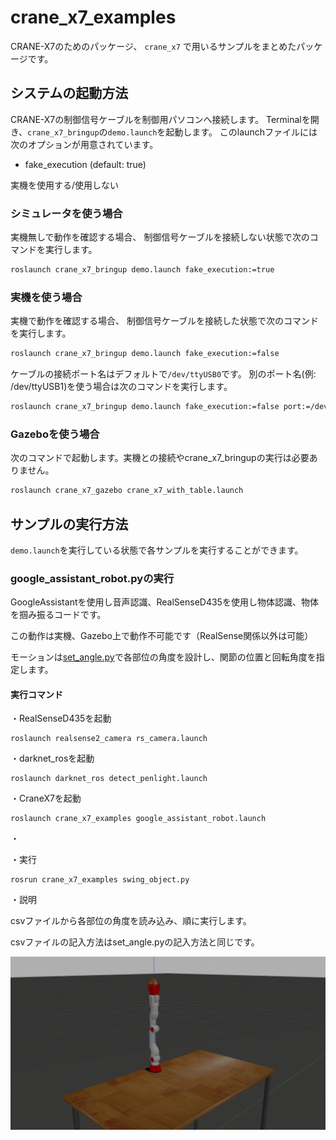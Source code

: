 # crane_x7_examples

CRANE-X7のためのパッケージ、 `crane_x7` で用いるサンプルをまとめたパッケージです。

## システムの起動方法



CRANE-X7の制御信号ケーブルを制御用パソコンへ接続します。
Terminalを開き、`crane_x7_bringup`の`demo.launch`を起動します。
このlaunchファイルには次のオプションが用意されています。

- fake_execution (default: true)

実機を使用する/使用しない

### シミュレータを使う場合


実機無しで動作を確認する場合、
制御信号ケーブルを接続しない状態で次のコマンドを実行します。

```sh
roslaunch crane_x7_bringup demo.launch fake_execution:=true
```

### 実機を使う場合


実機で動作を確認する場合、
制御信号ケーブルを接続した状態で次のコマンドを実行します。

```sh
roslaunch crane_x7_bringup demo.launch fake_execution:=false
```

ケーブルの接続ポート名はデフォルトで`/dev/ttyUSB0`です。
別のポート名(例: /dev/ttyUSB1)を使う場合は次のコマンドを実行します。

```sh
roslaunch crane_x7_bringup demo.launch fake_execution:=false port:=/dev/ttyUSB1
```

### Gazeboを使う場合

次のコマンドで起動します。実機との接続やcrane_x7_bringupの実行は必要ありません。

```sh
roslaunch crane_x7_gazebo crane_x7_with_table.launch
```


## サンプルの実行方法



`demo.launch`を実行している状態で各サンプルを実行することができます。

### google_assistant_robot.pyの実行

GoogleAssistantを使用し音声認識、RealSenseD435を使用し物体認識、物体を掴み振るコードです。

この動作は実機、Gazebo上で動作不可能です（RealSense関係以外は可能）

モーションは[set_angle.py](https://github.com/ryuichiueda/crane_x7_ros/blob/master/crane_x7_examples/scripts/)で各部位の角度を設計し、関節の位置と回転角度を指定します。

#### 実行コマンド

・RealSenseD435を起動
```
roslaunch realsense2_camera rs_camera.launch
 ```
・darknet_rosを起動
```
roslaunch darknet_ros detect_penlight.launch
```
・CraneX7を起動
```
roslaunch crane_x7_examples google_assistant_robot.launch
```
・

・実行
```
rosrun crane_x7_examples swing_object.py
```

・説明

csvファイルから各部位の角度を読み込み、順に実行します。

csvファイルの記入方法はset_angle.pyの記入方法と同じです。

![swing_object](https://github.com/HayatoKitaura/crane_x7_ros/blob/master/crane_x7_examples/demo.gif)


